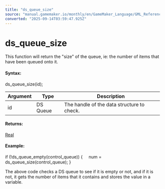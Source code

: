 ```yaml
---
title: "ds_queue_size"
source: "manual.gamemaker.io/monthly/en/GameMaker_Language/GML_Reference/Data_Structures/DS_Queues/ds_queue_size.htm"
converted: "2025-09-14T03:59:47.925Z"
---
```


# ds\_queue\_size

This function will return the "size" of the queue, ie: the number of items that have been queued onto it.

#### Syntax:

ds\_queue\_size(id);

| Argument | Type | Description |
| --- | --- | --- |
| id | DS Queue | The handle of the data structure to check. |

#### Returns:

[Real](../../../GML_Overview/Data_Types.md)

#### Example:

if (!ds\_queue\_empty(control\_queue))
{
    num = ds\_queue\_size(control\_queue);
}

The above code checks a DS queue to see if it is empty or not, and if it is not, it gets the number of items that it contains and stores the value in a variable.